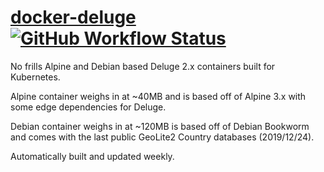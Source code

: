 # [docker-deluge](https://hub.docker.com/r/optix2000/deluge) [![GitHub Workflow Status](https://img.shields.io/github/workflow/status/optix2000/docker-deluge/Build)](https://github.com/optix2000/docker-deluge/actions)

No frills Alpine and Debian based Deluge 2.x containers built for Kubernetes.

Alpine container weighs in at ~40MB and is based off of Alpine 3.x with some edge dependencies for Deluge.

Debian container weighs in at ~120MB is based off of Debian Bookworm and comes with the last public GeoLite2 Country databases (2019/12/24).

Automatically built and updated weekly.

